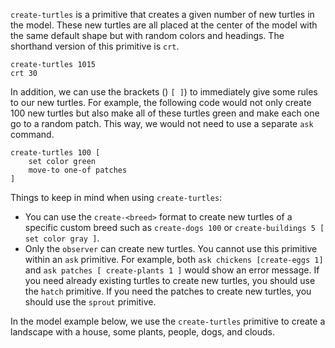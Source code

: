 ﻿`create-turtles` is a primitive that creates a given number of new turtles in the model. These new turtles are all placed at the center of the model with the same default shape but with random colors and headings.  The shorthand version of this primitive is `crt`.



```
create-turtles 1015
crt 30
```





In addition, we can use the brackets () `[ ]`)  to immediately give some rules to our new turtles. For example, the following code would not only create 100 new turtles but also make all of these turtles green and make each one go to a random patch. This way, we would not need to use a separate `ask` command.



```
create-turtles 100 [
	set color green
	move-to one-of patches
]
```



Things to keep in mind when using `create-turtles`: 

* You can use the `create-<breed>` format to create new turtles of a specific custom breed such as `create-dogs 100` or `create-buildings 5 [ set color gray ]`.
* Only the `observer` can create new turtles. You cannot use this primitive within an `ask` primitive. For example, both `ask chickens [create-eggs 1]` and `ask patches [ create-plants 1 ]` would show an error message. If you need already existing turtles to create new turtles, you should use the `hatch` primitive. If you need the patches to create new turtles, you should use the `sprout` primitive.



In the model example below, we use the `create-turtles` primitive to create a landscape with a house, some plants, people, dogs, and clouds. 